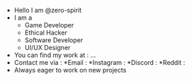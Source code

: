 - Hello I am @zero-spirit
- I am a
  * Game Developer
  * Ethical Hacker
  * Software Developer
  * UI/UX Designer
- You can find my work at : ...
- Contact me via :
  *Email :
  *Instagram :
  *Discord : 
  *Reddit : 
- Always eager to work on new projects

<!--
**zero-spirit/zero-spirit** is a ✨ _special_ ✨ repository because its `README.md` (this file) appears on your GitHub profile.

Here are some ideas to get you started:

- 🔭 I’m currently working on ...
- 🌱 I’m currently learning ...
- 👯 I’m looking to collaborate on ...
- 🤔 I’m looking for help with ...
- 💬 Ask me about ...
- 📫 How to reach me: ...
- 😄 Pronouns: ...
- ⚡ Fun fact: ...
-->
